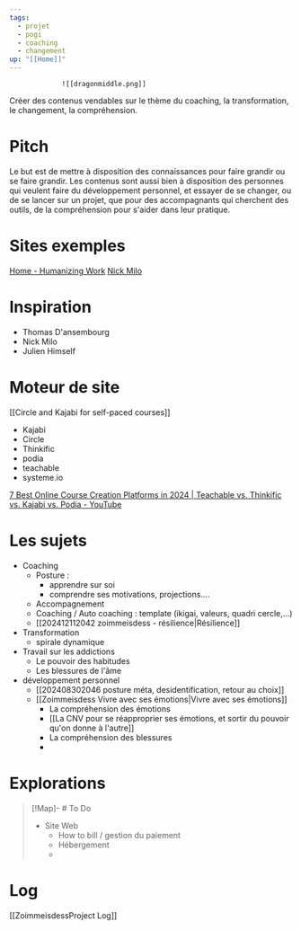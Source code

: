 ```yaml
---
tags:
  - projet
  - pogi
  - coaching
  - changement
up: "[[Home]]"
---
```

                 ![[dragonmiddle.png]]

Créer des contenus vendables sur le thème du coaching, la transformation, le changement, la compréhension.
# Pitch

Le but est de mettre à disposition des connaissances pour faire grandir ou se faire grandir. Les contenus sont aussi bien à disposition des personnes qui veulent faire du développement personnel, et essayer de se changer, ou de se lancer sur un projet, que pour des accompagnants qui cherchent des outils, de la compréhension pour s'aider dans leur pratique.

# Sites exemples

[Home - Humanizing Work](https://www.humanizingwork.com/)
[Nick Milo](https://www.linkingyourthinking.com/)

# Inspiration

* Thomas D'ansembourg
* Nick Milo
* Julien Himself

# Moteur de site

[[Circle and Kajabi for self-paced courses]]

* Kajabi
* Circle
* Thinkific
* podia
* teachable
* systeme.io

[7 Best Online Course Creation Platforms in 2024 | Teachable vs. Thinkific vs. Kajabi vs. Podia - YouTube](https://www.youtube.com/watch?v=eTzGAIzP3sc)


# Les sujets

* Coaching
	* Posture :
		* apprendre sur soi
		* comprendre ses motivations, projections....
	* Accompagnement
	* Coaching / Auto coaching : template (ikigai, valeurs, quadri cercle,...)
	* [[202412112042 zoimmeisdess - résilience|Résilience]]
* Transformation
	* spirale dynamique
* Travail sur les addictions
	* Le pouvoir des habitudes
	* Les blessures de l'âme
* développement personnel
	* [[202408302046 posture méta, desidentification, retour au choix]]
	* [[Zoimmeisdess Vivre avec ses émotions|Vivre avec ses émotions]]
		* La compréhension des émotions
		* [[La CNV pour se réapproprier ses émotions, et sortir du pouvoir qu'on donne à l'autre]]
		* La compréhension des blessures
		* 

# Explorations

> [!Map]- # To Do
>  * Site Web
> 	 * How to bill / gestion du paiement
> 	 * Hébergement
> 	 * 
>  


# Log
[[ZoimmeisdessProject Log]]
